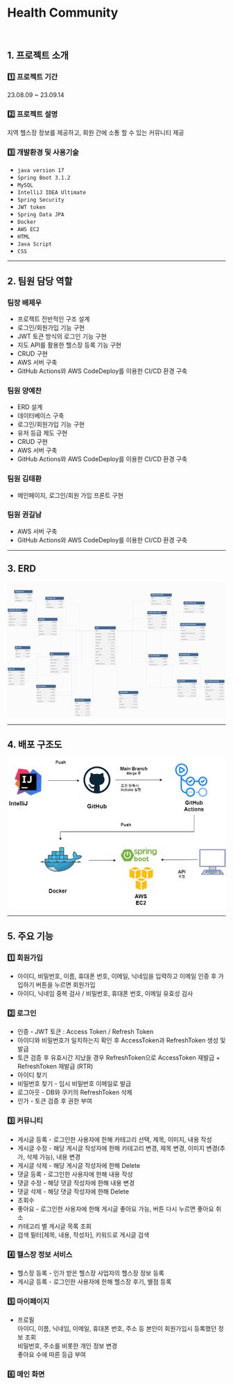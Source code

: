 # Health Community

<br>

## 1. 프로젝트 소개

### 1️⃣ 프로젝트 기간
23.08.09 ~ 23.09.14

### 2️⃣ 프로젝트 설명
지역 헬스장 정보를 제공하고, 회원 간에 소통 할 수 있는 커뮤니티 제공

### 3️⃣ 개발환경 및 사용기술
- `java version 17`
- `Spring Boot 3.1.2`
- `MySQL`
- `IntelliJ IDEA Ultimate`
- `Spring Security`
- `JWT token`
- `Spring Data JPA`
- `Docker`
- `AWS EC2`
- `HTML`
- `Java Script`
- `CSS`


---

## 2. 팀원 담당 역할
### 팀장 배제우
- 프로젝트 전반적인 구조 설계
- 로그인/회원가입 기능 구현
- JWT 토큰 방식의 로그인 기능 구현
- 지도 API를 활용한 헬스장 등록 기능 구현
- CRUD 구현
- AWS 서버 구축
- GitHub Actions와 AWS CodeDeploy를 이용한 CI/CD 환경 구축

### 팀원 양예찬
- ERD 설계
- 데이터베이스 구축
- 로그인/회원가입 기능 구현
- 유저 등급 제도 구현
- CRUD 구현
- AWS 서버 구축
- GitHub Actions와 AWS CodeDeploy를 이용한 CI/CD 환경 구축

### 팀원 김태환
- 메인페이지, 로그인/회원 가입 프론트 구현

### 팀원 권길남
- AWS 서버 구축
- GitHub Actions와 AWS CodeDeploy를 이용한 CI/CD 환경 구축


---

## 3. ERD
![erd.png](Team18Project/README/erd.png)

---

## 4. 배포 구조도
![img.png](Team18Project/README/img.png)

---

## 5. 주요 기능
### 1️⃣ 회원가입
- 아이디, 비밀번호, 이름, 휴대폰 번호, 이메일, 닉네임을 입력하고 이메일 인증 후 가입하기 버튼을 누르면 회원가입
- 아이디, 닉네임 중복 검사 / 비밀번호, 휴대폰 번호, 이메일 유효성 검사

### 2️⃣ 로그인
- 인증 - JWT 토큰 : Access Token / Refresh Token
- 아이디와 비밀번호가 일치하는지 확인 후 AccessToken과 RefreshToken 생성 및 발급
- 토큰 검증 후 유효시간 지났을 경우 RefreshToken으로 AccessToken 재발급 + RefreshToken 재발급 (RTR)
- 아이디 찾기
- 비밀번호 찾기 - 임시 비밀번호 이메일로 발급
- 로그아웃 - DB와 쿠키의 RefreshToken 삭제
- 인가 - 토큰 검증 후 권한 부여

### 3️⃣ 커뮤니티
- 게시글 등록 - 로그인한 사용자에 한해 카테고리 선택, 제목, 이미지, 내용 작성
- 게시글 수정 - 해당 게시글 작성자에 한해 카테고리 변경, 제목 변경, 이미지 변경(추가, 삭제 가능), 내용 변경
- 게시글 삭제 - 해당 게시글 작성자에 한해 Delete
- 댓글 등록 - 로그인한 사용자에 한해 내용 작성
- 댓글 수정 - 해당 댓글 작성자에 한해 내용 변경
- 댓글 삭제 - 해당 댓글 작성자에 한해 Delete
- 조회수
- 좋아요 - 로그인한 사용자에 한해 게시글 좋아요 가능, 버튼 다시 누르면 좋아요 취소
- 카테고리 별 게시글 목록 조회
- 검색 필터[제목, 내용, 작성자], 키워드로 게시글 검색

### 4️⃣ 헬스장 정보 서비스
- 헬스장 등록 - 인가 받은 헬스장 사업자의 헬스장 정보 등록
- 게시글 등록 - 로그인한 사용자에 한해 헬스장 후기, 별점 등록

### 5️⃣ 마이페이지
- 프로필
  <br> 아이디, 이름, 닉네임, 이메일, 휴대폰 번호, 주소 등 본인이 회원가입시 등록했던 정보 조회
  <br> 비밀번호, 주소를 비롯한 개인 정보 변경
  <br> 좋아요 수에 따른 등급 부여

### 6️⃣ 메인 화면
